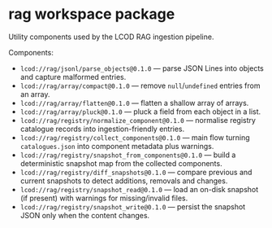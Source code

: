# rag workspace package

Utility components used by the LCOD RAG ingestion pipeline.

Components:

- `lcod://rag/jsonl/parse_objects@0.1.0` — parse JSON Lines into objects and capture malformed entries.
- `lcod://rag/array/compact@0.1.0` — remove `null`/`undefined` entries from an array.
- `lcod://rag/array/flatten@0.1.0` — flatten a shallow array of arrays.
- `lcod://rag/array/pluck@0.1.0` — pluck a field from each object in a list.
- `lcod://rag/registry/normalize_component@0.1.0` — normalise registry catalogue records into ingestion-friendly entries.
- `lcod://rag/registry/collect_components@0.1.0` — main flow turning `catalogues.json` into component metadata plus warnings.
- `lcod://rag/registry/snapshot_from_components@0.1.0` — build a deterministic snapshot map from the collected components.
- `lcod://rag/registry/diff_snapshots@0.1.0` — compare previous and current snapshots to detect additions, removals and changes.
- `lcod://rag/registry/snapshot_read@0.1.0` — load an on-disk snapshot (if present) with warnings for missing/invalid files.
- `lcod://rag/registry/snapshot_write@0.1.0` — persist the snapshot JSON only when the content changes.
